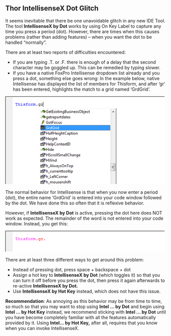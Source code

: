 ## Thor IntellisenseX Dot Glitch
It seems inevitable that there be one unavoidable glitch in any new IDE Tool.  
The tool **IntellisenseX by Dot** works by using On Key Label to capture any time you press a period (dot). However, there are times when this causes problems (rather than adding features) – when you want the dot to be handled “normally”.  

There are at least two reports of difficulties encountered:  

* If you are typing .T. or .F. there is enough of a delay that the second character may be goggled up. This can be remedied by typing slower.
* If you have a native FoxPro Intellisense dropdown list already and you press a dot, something else goes wrong:
In the example below, native Intellisense has displayed the list of members for Thisform, and after ‘gr’ has been entered, highlights the match to a grid named ‘GrdGrid’.

![](images/thor_intellisense_DOT_glitch_image_2.png)

The normal behavior for Intellisense is that when you now enter a period (dot), the entire name ‘GrdGrid’ is entered into your code window followed by the dot. We have done this so often that it is reflexive behavior.

However, if **IntellisenseX by Dot** is active, pressing the dot here does NOT work as expected. The remainder of the word is not entered into your code window. Instead, you get this:

![](images/thor_intellisense_dot_glitch_image_4.png)

There are at least three different ways to get around this problem:

* Instead of pressing dot, press space + backspace + dot  
* Assign a hot key to **IntellisenseX by Dot** (which toggles it) so that you can turn it off before you press the dot, then press it again afterwards to re-active
**IntellisenseX by Dot.** 
* Use **IntellisenseX by Hot Key** instead, which does not have this issue.  
 
**Recommendation**: As annoying as this behavior may be from time to time, so much so that you may want to stop using **Intel … by Dot**
and begin using **Intel … by Hot Key** instead, we recommend sticking with
**Intel … by Dot** until you have become completely familiar with all the features automatically provided by it. Using
**Intel… by Hot Key,** after all, requires that you know when you can invoke IntellisenseX.

